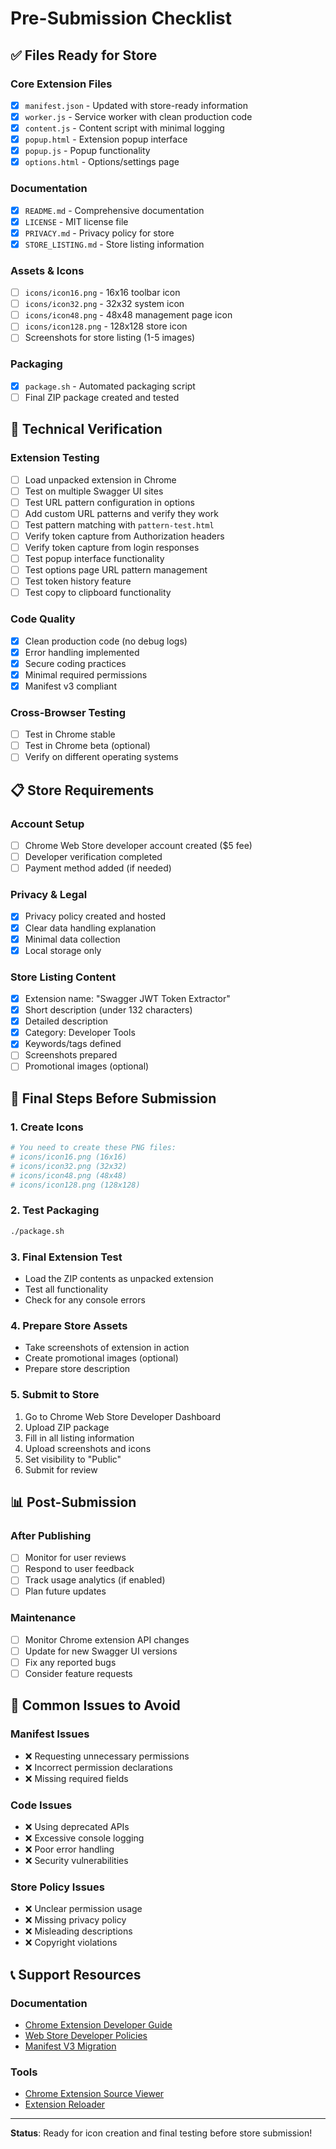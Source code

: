# Pre-Submission Checklist

## ✅ Files Ready for Store

### Core Extension Files
- [x] `manifest.json` - Updated with store-ready information
- [x] `worker.js` - Service worker with clean production code
- [x] `content.js` - Content script with minimal logging
- [x] `popup.html` - Extension popup interface
- [x] `popup.js` - Popup functionality
- [x] `options.html` - Options/settings page

### Documentation
- [x] `README.md` - Comprehensive documentation
- [x] `LICENSE` - MIT license file
- [x] `PRIVACY.md` - Privacy policy for store
- [x] `STORE_LISTING.md` - Store listing information

### Assets & Icons
- [ ] `icons/icon16.png` - 16x16 toolbar icon
- [ ] `icons/icon32.png` - 32x32 system icon
- [ ] `icons/icon48.png` - 48x48 management page icon
- [ ] `icons/icon128.png` - 128x128 store icon
- [ ] Screenshots for store listing (1-5 images)

### Packaging
- [x] `package.sh` - Automated packaging script
- [ ] Final ZIP package created and tested

## 🔧 Technical Verification

### Extension Testing
- [ ] Load unpacked extension in Chrome
- [ ] Test on multiple Swagger UI sites
- [ ] Test URL pattern configuration in options
- [ ] Add custom URL patterns and verify they work
- [ ] Test pattern matching with `pattern-test.html`
- [ ] Verify token capture from Authorization headers
- [ ] Verify token capture from login responses
- [ ] Test popup interface functionality
- [ ] Test options page URL pattern management
- [ ] Test token history feature
- [ ] Test copy to clipboard functionality

### Code Quality
- [x] Clean production code (no debug logs)
- [x] Error handling implemented
- [x] Secure coding practices
- [x] Minimal required permissions
- [x] Manifest v3 compliant

### Cross-Browser Testing
- [ ] Test in Chrome stable
- [ ] Test in Chrome beta (optional)
- [ ] Verify on different operating systems

## 📋 Store Requirements

### Account Setup
- [ ] Chrome Web Store developer account created ($5 fee)
- [ ] Developer verification completed
- [ ] Payment method added (if needed)

### Privacy & Legal
- [x] Privacy policy created and hosted
- [x] Clear data handling explanation
- [x] Minimal data collection
- [x] Local storage only

### Store Listing Content
- [x] Extension name: "Swagger JWT Token Extractor"
- [x] Short description (under 132 characters)
- [x] Detailed description
- [x] Category: Developer Tools
- [x] Keywords/tags defined
- [ ] Screenshots prepared
- [ ] Promotional images (optional)

## 🎯 Final Steps Before Submission

### 1. Create Icons
```bash
# You need to create these PNG files:
# icons/icon16.png (16x16)
# icons/icon32.png (32x32)  
# icons/icon48.png (48x48)
# icons/icon128.png (128x128)
```

### 2. Test Packaging
```bash
./package.sh
```

### 3. Final Extension Test
- Load the ZIP contents as unpacked extension
- Test all functionality
- Check for any console errors

### 4. Prepare Store Assets
- Take screenshots of extension in action
- Create promotional images (optional)
- Prepare store description

### 5. Submit to Store
1. Go to Chrome Web Store Developer Dashboard
2. Upload ZIP package
3. Fill in all listing information
4. Upload screenshots and icons
5. Set visibility to "Public"
6. Submit for review

## 📊 Post-Submission

### After Publishing
- [ ] Monitor for user reviews
- [ ] Respond to user feedback
- [ ] Track usage analytics (if enabled)
- [ ] Plan future updates

### Maintenance
- [ ] Monitor Chrome extension API changes
- [ ] Update for new Swagger UI versions
- [ ] Fix any reported bugs
- [ ] Consider feature requests

## 🚨 Common Issues to Avoid

### Manifest Issues
- ❌ Requesting unnecessary permissions
- ❌ Incorrect permission declarations
- ❌ Missing required fields

### Code Issues
- ❌ Using deprecated APIs
- ❌ Excessive console logging
- ❌ Poor error handling
- ❌ Security vulnerabilities

### Store Policy Issues
- ❌ Unclear permission usage
- ❌ Missing privacy policy
- ❌ Misleading descriptions
- ❌ Copyright violations

## 📞 Support Resources

### Documentation
- [Chrome Extension Developer Guide](https://developer.chrome.com/docs/extensions/)
- [Web Store Developer Policies](https://developer.chrome.com/docs/webstore/program_policies/)
- [Manifest V3 Migration](https://developer.chrome.com/docs/extensions/mv3/intro/)

### Tools
- [Chrome Extension Source Viewer](https://chrome.google.com/webstore/detail/chrome-extension-source-v/jifpbeccnghkjeaalbbjmodiffmgedin)
- [Extension Reloader](https://chrome.google.com/webstore/detail/extensions-reloader/fimgfedafeadlieiabdeeaodndnlbhid)

---

**Status**: Ready for icon creation and final testing before store submission!
